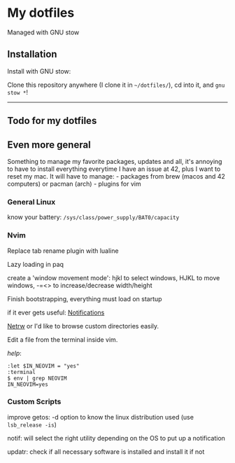# My dotfiles

Managed with GNU stow

## Installation

Install with GNU stow:

Clone this repository anywhere (I clone it in `~/dotfiles/`), cd into it,
and `gnu stow *`!

---

## Todo for my dotfiles

## Even more general

Something to manage my favorite packages, updates and all, it's annoying
to have to install everything everytime I have an issue at 42, plus I want to
reset my mac. It will have to manage:
	- packages from brew (macos and 42 computers) or pacman (arch)
	- plugins for vim

### General Linux

know your battery: `/sys/class/power_supply/BAT0/capacity`

### Nvim

Replace tab rename plugin with lualine

Lazy loading in paq

create a 'window movement mode': hjkl to select windows, HJKL to move windows,
-=<> to increase/decrease width/height

Finish bootstrapping, everything must load on startup

if it ever gets useful: [Notifications](https://github.com/rcarriga/nvim-notify)

[Netrw](https://neovim.io/doc/user/pi_netrw.html) or I'd like to browse custom
directories easily.

Edit a file from the terminal inside vim.

*help*:

```vimscript
:let $IN_NEOVIM = "yes"
:terminal
$ env | grep NEOVIM
IN_NEOVIM=yes
```

### Custom Scripts

improve getos: -d option to know the linux distribution used (use `lsb_release -is`)

notif: will select the right utility depending on the OS to put up a notification

updatr: check if all necessary software is installed and install it if not
